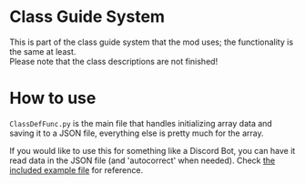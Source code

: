 # Class Guide System
This is part of the class guide system that the mod uses; the functionality is the same at least. <br>
Please note that the class descriptions are not finished!

# How to use

`ClassDefFunc.py` is the main file that handles initializing array data and saving it to a JSON file, everything else is pretty much for the array.

If you would like to use this for something like a Discord Bot, you can have it read data in the JSON file (and 'autocorrect' when needed). Check [the included example file](https://github.com/BinarryCode/GC-Docs/ClassGuides/read_classguide_example.py) for reference.